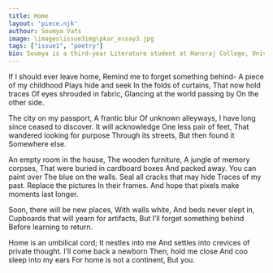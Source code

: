 ```yaml
---
title: Home
layout: 'piece.njk'
authour: Soumya Vats
image: \images\issue3img\pkar_essay3.jpg
tags: ["issue1", "poetry"]
bio: Soumya is a third-year Literature student at Hansraj College, University of Delhi. With an appetite for anecdotes and coffee, she has worked briefly in Media and Journalism. When not obsessing over movie screenings or stressing over multiple deadlines, she can be found dramatically narrating stories to anyone who would lend an ear. She is currently grasping at her remaining college life to collect sufficient evidence against Bollywood’s deceptive portrayal of our educational institutions to someday prevent future generations from going through disappointment similar to hers.
---
```

If I should ever leave home,
Remind me to forget something behind-
A piece of my childhood
Plays hide and seek
In the folds of curtains,
That now hold traces
Of eyes shrouded in fabric,
Glancing at the world passing by
On the other side.

The city on my passport,
A frantic blur
Of unknown alleyways,
I have long since ceased to discover.
It will acknowledge
One less pair of feet,
That wandered looking for purpose
Through its streets,
But then found it
Somewhere else.

An empty room in the house,
The wooden furniture,
A jungle of memory corpses,
That were buried in cardboard boxes
And packed away.
You can paint over
The blue on the walls.
Seal all cracks that may hide
Traces of my past.
Replace the pictures
In their frames.
And hope that pixels make moments last longer.

Soon, there will be new places,
With walls white,
And beds never slept in,
Cupboards that will yearn for artifacts,
But I’ll forget something behind
Before learning to return.

Home is an umbilical cord;
It nestles into me
And settles into crevices of private thought.
I’ll come back a newborn
Then, hold me close
And coo sleep into my ears
For home is not a continent,
But you.